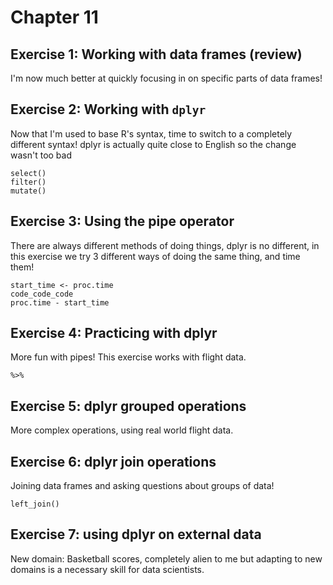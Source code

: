 # Chapter 11
## Exercise 1: Working with data frames (review)
I'm now much better at quickly focusing in on specific parts of data frames!

## Exercise 2: Working with `dplyr`
Now that I'm used to base R's syntax, time to switch to a completely different syntax!
dplyr is actually quite close to English so the change wasn't too bad
```
select()
filter()
mutate()
```
## Exercise 3: Using the pipe operator
There are always different methods of doing things, dplyr is no different, in this exercise we try 3 different ways of doing the same thing, and time them!
```
start_time <- proc.time
code_code_code
proc.time - start_time
```
## Exercise 4: Practicing with dplyr
More fun with pipes! This exercise works with flight data.
```
%>%
```

## Exercise 5: dplyr grouped operations
More complex operations, using real world flight data.

## Exercise 6: dplyr join operations
Joining data frames and asking questions about groups of data!
```
left_join()
```

## Exercise 7: using dplyr on external data
New domain: Basketball scores, completely alien to me but adapting to new domains is a necessary skill for data scientists.